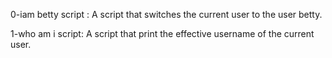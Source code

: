 0-iam betty script : A script that switches the current user to the user betty.

1-who am i script: A script that print the effective username of the current user.
